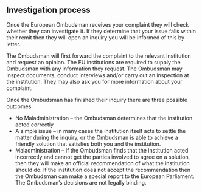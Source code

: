 ##  Investigation process

Once the European Ombudsman receives your complaint they will check whether
they can investigate it. If they determine that your issue falls within their
remit then they will open an inquiry you will be informed of this by letter.

The Ombudsman will first forward the complaint to the relevant institution and
request an opinion. The EU institutions are required to supply the Ombudsman
with any information they request. The Ombudsman may inspect documents,
conduct interviews and/or carry out an inspection at the institution. They may
also ask you for more information about your complaint.

Once the Ombudsman has finished their inquiry there are three possible
outcomes:

  * No Maladministration – the Ombudsman determines that the institution acted correctly 
  * A simple issue – in many cases the institution itself acts to settle the matter during the inquiry, or the Ombudsman is able to achieve a friendly solution that satisfies both you and the institution. 
  * Maladministration – if the Ombudsman finds that the institution acted incorrectly and cannot get the parties involved to agree on a solution, then they will make an official recommendation of what the institution should do. If the institution does not accept the recommendation then the Ombudsman can make a special report to the European Parliament. The Ombudsman’s decisions are not legally binding. 

